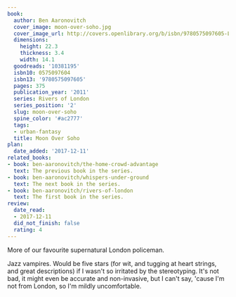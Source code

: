 ```yaml
---
book:
  author: Ben Aaronovitch
  cover_image: moon-over-soho.jpg
  cover_image_url: http://covers.openlibrary.org/b/isbn/9780575097605-L.jpg
  dimensions:
    height: 22.3
    thickness: 3.4
    width: 14.1
  goodreads: '10381195'
  isbn10: 0575097604
  isbn13: '9780575097605'
  pages: 375
  publication_year: '2011'
  series: Rivers of London
  series_position: '2'
  slug: moon-over-soho
  spine_color: '#ac2777'
  tags:
  - urban-fantasy
  title: Moon Over Soho
plan:
  date_added: '2017-12-11'
related_books:
- book: ben-aaronovitch/the-home-crowd-advantage
  text: The previous book in the series.
- book: ben-aaronovitch/whispers-under-ground
  text: The next book in the series.
- book: ben-aaronovitch/rivers-of-london
  text: The first book in the series.
review:
  date_read:
  - 2017-12-11
  did_not_finish: false
  rating: 4
---
```


More of our favourite supernatural London policeman.

Jazz vampires. Would be five stars (for wit, and tugging at heart strings, and great descriptions) if I wasn't so irritated by the stereotyping. It's not bad, it might even be accurate and non-invasive, but I can't say, 'cause I'm not from London, so I'm mildly uncomfortable.
